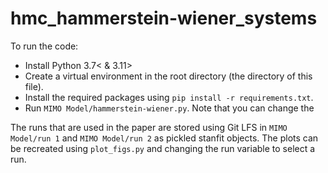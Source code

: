 # hmc_hammerstein-wiener_systems
To run the code:
* Install  Python 3.7< & 3.11> 
* Create a virtual environment in the root directory (the directory of this file). 
* Install the required packages using `pip install -r requirements.txt`. 
* Run `MIMO Model/hammerstein-wiener.py`. Note that you can change the 

The runs that are used in the paper are stored using Git LFS in `MIMO Model/run 1` and `MIMO Model/run 2` as pickled stanfit objects. The plots can be recreated using `plot_figs.py` and changing the run variable to select a run.